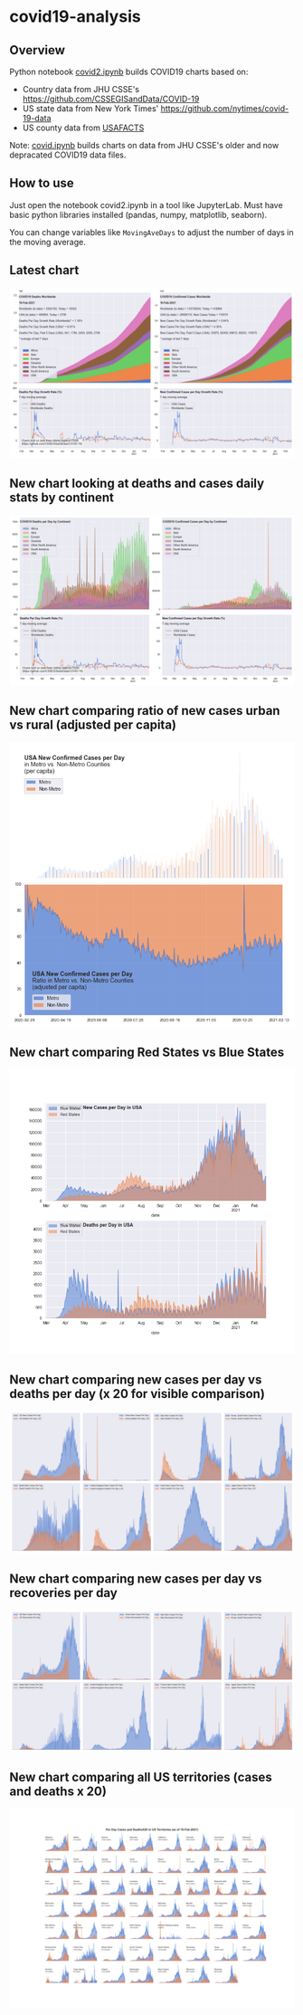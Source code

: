 # covid19-analysis

## Overview
Python notebook [covid2.ipynb](https://github.com/danlaw/covid19-analysis/blob/master/covid2.ipynb) builds COVID19 charts based on:
* Country data from JHU CSSE's https://github.com/CSSEGISandData/COVID-19
* US state data from New York Times' https://github.com/nytimes/covid-19-data
* US county data from [USAFACTS](https://usafacts.org/visualizations/coronavirus-covid-19-spread-map/)

Note: [covid.ipynb](https://github.com/danlaw/covid19-analysis/blob/master/covid.ipynb) builds charts on data from JHU CSSE's older and now depracated COVID19 data files.

## How to use
Just open the notebook covid2.ipynb in a tool like JupyterLab. Must have basic python libraries installed (pandas, numpy, matplotlib, seaborn).

You can change variables like ``MovingAveDays`` to adjust the number of days in the moving average.

## Latest chart
![Latest chart](charts/latest-covid19-chart.png)

## New chart looking at deaths and cases daily stats by continent
![Comparison chart](charts/latest-covid19-chart-perday.png)

## New chart comparing ratio of new cases urban vs rural (adjusted per capita)
![Urban rural per capita chart](charts/latest-US-counties-urban-vs-rural-per-capita.png)

## New chart comparing Red States vs Blue States
![Red vs Blue chart](charts/latest-compare-daily-red-vs-blue-states.png)

## New chart comparing new cases per day vs deaths per day (x 20 for visible comparison)
![Comparison chart](charts/latest-comparison-chart.png)

## New chart comparing new cases per day vs recoveries per day
![Recovery chart](charts/latest-comparison-recovery-chart.png)

## New chart comparing all US territories (cases and deaths x 20)
![Territories chart](charts/latest-compare-US-territories.png)

